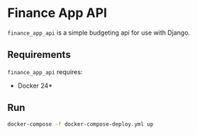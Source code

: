 # Finance App API
`finance_app_api` is a simple budgeting api for use with Django.

## Requirements
`finance_app_api` requires:

- Docker 24*
## Run
```bash
docker-compose -f docker-compose-deploy.yml up
```
